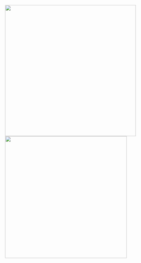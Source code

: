 <img align="center" width="430" src="https://github-readme-stats.vercel.app/api?username=YuGe-Git&theme=github_dark&show_icons=true&show=reviews&hide_title=true&hide=contribs&hide_border=true" />

<img align="center" width="400" src="https://streak-stats.demolab.com?user=YuGe-Git&theme=github-dark-blue&date_format=%5BY.%5Dn.j&hide_border=true" />
